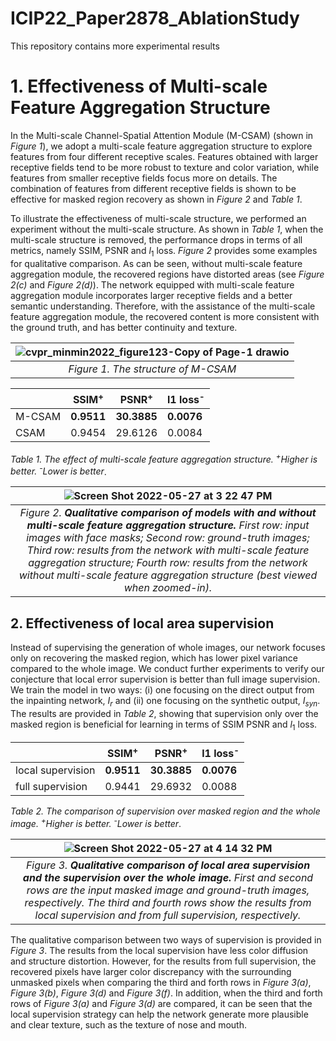 # ICIP22_Paper2878_AblationStudy
This repository contains more experimental results

# 1. Effectiveness of Multi-scale Feature Aggregation Structure
In the Multi-scale Channel-Spatial Attention Module (M-CSAM) (shown in *Figure 1*), we adopt a multi-scale feature aggregation structure to explore features from four different receptive scales. Features obtained with larger receptive fields tend to be more robust to texture and color variation, while features from smaller receptive fields focus more on details. The combination of features from different receptive fields is shown to be effective for masked region recovery as shown in *Figure 2* and *Table 1*.

To illustrate the effectiveness of multi-scale structure, we performed an experiment without the multi-scale structure. As shown in *Table 1*, when the multi-scale structure is removed, the performance drops in terms of all metrics, namely SSIM, PSNR and $l_1$ loss. *Figure 2* provides some examples for qualitative comparison. As can be seen, without multi-scale feature aggregation module, the recovered regions have distorted areas (see *Figure 2(c)* and *Figure 2(d)*). The network equipped with multi-scale feature aggregation module incorporates larger receptive fields and a better semantic understanding. Therefore, with the assistance of the multi-scale feature aggregation module, the recovered content is more consistent with the ground truth, and has better continuity and texture.

| ![cvpr_minmin2022_figure123-Copy of Page-1 drawio](https://user-images.githubusercontent.com/63827451/170769286-01d65104-f24b-489a-8b15-1c7d4efc22b3.png) |
|:--:|
| *Figure 1. The structure of M-CSAM* |



| | SSIM<sup>+</sup> | PSNR<sup>+</sup> | l1 loss<sup>-</sup> | 
| ---------------- | ---------------- | ---------------- | ---------------- |
| M-CSAM | **0.9511** | **30.3885** | **0.0076** |
| CSAM | 0.9454 | 29.6126 | 0.0084 |

*Table 1. The effect of multi-scale feature aggregation structure. <sup>+</sup>Higher is better. <sup>-</sup>Lower is better*.


| ![Screen Shot 2022-05-27 at 3 22 47 PM](https://user-images.githubusercontent.com/63827451/170777078-a82a38c0-93a7-4c78-b170-0da483947433.png) |
|:--:|
| *Figure 2. **Qualitative comparison of models with and without multi-scale feature aggregation structure.** First row: input images with face masks; Second row: ground-truth images; Third row: results from the network with multi-scale feature aggregation structure; Fourth row: results from the network without multi-scale feature aggregation structure (best viewed when zoomed-in).* |



## 2. Effectiveness of local area supervision 
Instead of supervising the generation of whole images, our network focuses only on recovering the masked region, which has lower pixel variance compared to the whole image. We conduct further experiments to verify our conjecture that local error supervision is better than full image supervision. We train the model in two ways: (i) one focusing on the direct output from the inpainting network, $I_r$ and (ii) one focusing on the synthetic output, $I_{syn}$. The results are provided in *Table 2*, showing that supervision only over the masked region is beneficial for learning in terms of SSIM PSNR and $l_1$ loss. 

| | SSIM<sup>+</sup> | PSNR<sup>+</sup> | l1 loss<sup>-</sup> | 
| ---------------- | ---------------- | ---------------- | ---------------- |
| local supervision | **0.9511** | **30.3885** | **0.0076** |
| full supervision | 0.9441 | 29.6932 | 0.0088 |

*Table 2. The comparison of supervision over masked region and the whole image.  <sup>+</sup>Higher is better. <sup>-</sup>Lower is better*.


| ![Screen Shot 2022-05-27 at 4 14 32 PM](https://user-images.githubusercontent.com/63827451/170783409-a7b2e2aa-9f53-4fdb-8206-8b800d32c3af.png) |
|:--:|
| *Figure 3. **Qualitative comparison of local area supervision and the supervision over the whole image.** First and second rows are the input masked image and ground-truth images, respectively. The third and fourth rows show the results from local supervision and from full supervision, respectively.* |


The qualitative comparison between two ways of supervision is provided in *Figure 3*. The results from the local supervision have less color diffusion and structure distortion. However, for the results from full supervision, the recovered pixels have larger color discrepancy with the surrounding unmasked pixels when comparing the third and forth rows in *Figure 3(a)*, *Figure 3(b)*, *Figure 3(d)* and *Figure 3(f)*. In addition, when the third and forth rows of *Figure 3(a)* and *Figure 3(d)* are compared, it can be seen that the local supervision strategy can help the network generate more plausible and clear texture, such as the texture of nose and mouth.
